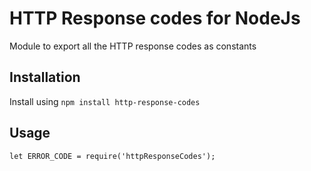 # HTTP Response codes for NodeJs

Module to export all the HTTP response codes as constants

## Installation

Install using `npm install http-response-codes`

## Usage

```
let ERROR_CODE = require('httpResponseCodes');
```


